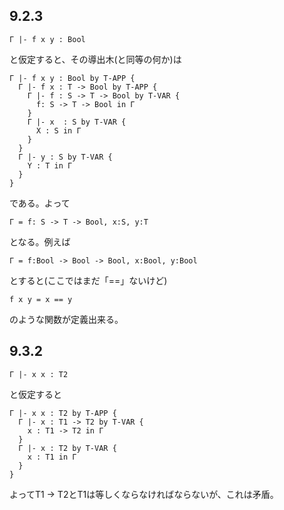 ## 9.2.3

```
Γ |- f x y : Bool
```
と仮定すると、その導出木(と同等の何か)は

```
Γ |- f x y : Bool by T-APP {
  Γ |- f x : T -> Bool by T-APP {
    Γ |- f : S -> T -> Bool by T-VAR {
      f: S -> T -> Bool in Γ
    }
    Γ |- x  : S by T-VAR {
      X : S in Γ
    }
  }
  Γ |- y : S by T-VAR {
    Y : T in Γ
  }
}
```
である。よって

```
Γ = f: S -> T -> Bool, x:S, y:T
```

となる。例えば

```
Γ = f:Bool -> Bool -> Bool, x:Bool, y:Bool
```
とすると(ここではまだ「==」ないけど)

```
f x y = x == y
```

のような関数が定義出来る。

## 9.3.2
```
Γ |- x x : T2
```
と仮定すると

```
Γ |- x x : T2 by T-APP {
  Γ |- x : T1 -> T2 by T-VAR {
    x : T1 -> T2 in Γ
  }
  Γ |- x : T2 by T-VAR {
    x : T1 in Γ
  }
}
```
よってT1 -> T2とT1は等しくならなければならないが、これは矛盾。
